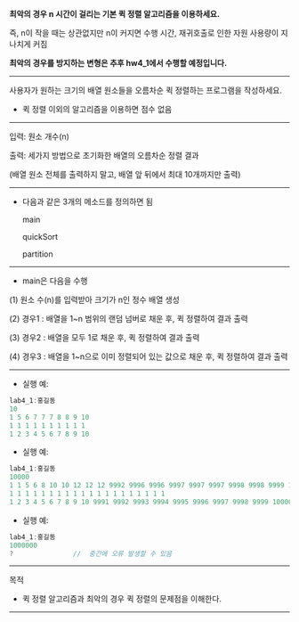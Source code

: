 **최악의 경우 n 시간이 걸리는 기본 퀵 정렬 알고리즘을 이용하세요.**

즉, n이 작을 때는 상관없지만 n이 커지면 수행 시간, 재귀호출로 인한 자원 사용량이 지나치게 커짐 

**최악의 경우를 방지하는 변형은 추후 hw4_1에서 수행할 예정입니다.**

----------------------------------

사용자가 원하는 크기의 배열 원소들을 오름차순 퀵 정렬하는 프로그램을 작성하세요.

- 퀵 정렬 이외의 알고리즘을 이용하면 점수 없음

---

입력: 원소 개수(n)

출력: 세가지 방법으로 초기화한 배열의 오름차순 정렬 결과 

(배열 원소 전체를 출력하지 말고, 배열 앞 뒤에서 최대 10개까지만 출력)

---

- 다음과 같은 3개의 메소드를 정의하면 됨

  main 

  quickSort

  partition

---

- main은 다음을 수행

(1) 원소 수(n)를 입력받아 크기가 n인 정수 배열 생성

(2) 경우1 : 배열을 1~n 범위의 랜덤 넘버로 채운 후, 퀵 정렬하여 결과 출력

(3) 경우2 : 배열을 모두 1로 채운 후, 퀵 정렬하여 결과 출력

(4) 경우3 : 배열을 1~n으로 이미 정렬되어 있는 값으로 채운 후, 퀵 정렬하여 결과 출력

---

- 실행 예:
``` java
lab4_1:홍길동
10
1 5 6 7 7 7 8 8 9 10 
1 1 1 1 1 1 1 1 1 1 
1 2 3 4 5 6 7 8 9 10 
```

- 실행 예:
``` java
lab4_1:홍길동
10000
1 1 5 6 8 10 10 12 12 12 9992 9996 9996 9997 9997 9997 9998 9998 9999 10000 
1 1 1 1 1 1 1 1 1 1 1 1 1 1 1 1 1 1 1 1 
1 2 3 4 5 6 7 8 9 10 9991 9992 9993 9994 9995 9996 9997 9998 9999 10000 
```

- 실행 예:
``` java
lab4_1:홍길동
1000000      
?               //  중간에 오류 발생할 수 있음
```

----------------------------------

목적

- 퀵 정렬 알고리즘과 최악의 경우 퀵 정렬의 문제점을 이해한다.

----------------------------------